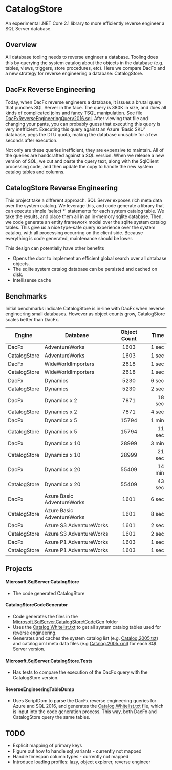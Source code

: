 # CatalogStore
An experimental .NET Core 2.1 library to more efficiently reverse engineer a SQL Server database.

## Overview
All database tooling needs to reverse engineer a database.  Tooling does this by querying the system catalog about the objects
in the database (e.g. tables, views, triggers, store procedures, etc).  Here we compare DacFx and a new strategy for reverse 
engineering a database: CatalogStore.

## DacFx Reverse Engineering
Today, when DacFx reverse engineers a database, it issues a brutal query that punches SQL Server in the face.  The query is 
380K in size, and does all kinds of complicated joins and fancy TSQL manipulation.  See file 
[DacFxReverseEngineeringQuery2016.sql](ReverseEngineeringTableDump/DacFxReverseEngineeringQuery2016.sql).
After viewing that file and changing your pants, you can probably guess that executing this query is very inefficient. Executing 
this query against an Azure 'Basic SKU' database, pegs the DTU quota, making the database unusable for a few seconds after 
execution. 

Not only are these queries inefficient, they are expensive to maintain.  All of the queries are handcrafted against a SQL 
version.  When we release a new version of SQL, we cut and paste the query text, along with the SqlClient processing code,
and then update the copy to handle the new system catalog tables and columns.

## CatalogStore Reverse Engineering
This project take a different approach.  SQL Server exposes rich meta data over the system catalog.  We leverage this, and code
generate a library that can execute simple 'select *' statements for each system catalog table.  We take the results, and 
place them all in an in-memory sqlite database.  Then, we code generate an entity framework model over the sqlite system 
catalog tables.  This give us a nice type-safe query experience over the system catalog, with all processing occurring on 
the client side.  Because everything is code generated, maintenance should be lower.

This design can potentially have other benefits
* Opens the door to implement an efficient global search over all database objects.
* The sqlite system catalog database can be persisted and cached on disk.
* Intellisense cache

## Benchmarks
Initial benchmarks indicate CatalogStore is in-line with DacFx when reverse engineering small databases.  However as object
counts grow, CatalogStore scales better than DacFx.

| Engine              | Database                   | Object Count  | Time      |
| ------------------- | -------------------------- |:-------------:| ---------:|
| DacFx               | AdventureWorks             | 1603          | 1 sec     |
| CatalogStore        | AdventureWorks             | 1603          | 1 sec     |
| DacFx               | WideWorldImporters         | 2618          | 1 sec     |
| CatalogStore        | WideWorldImporters         | 2618          | 1 sec     |
| DacFx               | Dynamics                   | 5230          | 6 sec     |
| CatalogStore        | Dynamics                   | 5230          | 2 sec     |
| DacFx               | Dynamics x 2               | 7871          | 18 sec    |
| CatalogStore        | Dynamics x 2               | 7871          | 4 sec     |
| DacFx               | Dynamics x 5               | 15794         | 1 min     |
| CatalogStore        | Dynamics x 5               | 15794         | 11 sec    |
| DacFx               | Dynamics x 10              | 28999         | 3 min     |
| CatalogStore        | Dynamics x 10              | 28999         | 21 sec    |
| DacFx               | Dynamics x 20              | 55409         | 14 min    |
| CatalogStore        | Dynamics x 20              | 55409         | 43 sec    |
| DacFx               | Azure Basic AdventureWorks | 1601          | 6 sec     |
| CatalogStore        | Azure Basic AdventureWorks | 1601          | 8 sec     |
| DacFx               | Azure S3 AdventureWorks    | 1601          | 2 sec     |
| CatalogStore        | Azure S3 AdventureWorks    | 1601          | 2 sec     |
| DacFx               | Azure P1 AdventureWorks    | 1603          | 1 sec     |
| CatalogStore        | Azure P1 AdventureWorks    | 1603          | 1 sec     |

## Projects

#### Microsoft.SqlServer.CatalogStore
* The code generated CatalogStore

#### CatalogStoreCodeGenerator
* Code generates the files in the [Microsoft.SqlServer.CatalogStore\CodeGen](Microsoft.SqlServer.CatalogStore/CodeGen) folder
* Uses the [Catalog.Whitelist.txt](CatalogStoreCodeGenerator/Catalog.Whitelist.txt) to get all system catalog tables used for reverse engineering.
* Generates and caches the system catalog list (e.g. [Catalog.2005.txt](https://raw.githubusercontent.com/pensivebrian/catalogstore/master/CatalogStoreCodeGenerator/Catalog.2005.txt)) and catalog xml meta data files (e.g [Catalog.2005.xml](CatalogStoreCodeGenerator/Catalog.2005.xml)) for each SQL Server version.


#### Microsoft.SqlServer.CatalogStore.Tests
* Has tests to compare the execution of the DacFx query with the CatalogStore version.

#### ReverseEngineeringTableDump
* Uses ScriptDom to parse the DacFx reverse engineering queries for Azure and SQL 2016, and generates the 
[Catalog.Whitelist.txt](CatalogStoreCodeGenerator/Catalog.Whitelist.txt) file, which is input into the code generation process.  This way, both DacFx and CatalogStore query the same tables.

## TODO
*  Explicit mapping of primary keys
* Figure out how to handle sql_variants - currently not mapped
* Handle timespan column types - currently not mapped
* Introduce loading profiles: lazy, object explorer, reverse engineer
